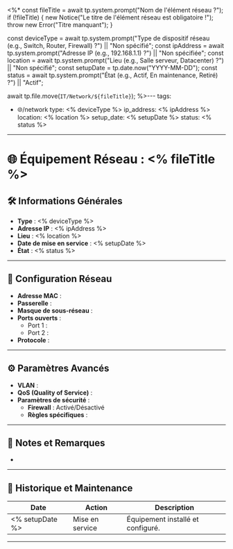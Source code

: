 <%*
const fileTitle = await tp.system.prompt("Nom de l'élément réseau ?");
if (!fileTitle) {
    new Notice("Le titre de l'élément réseau est obligatoire !");
    throw new Error("Titre manquant");
}

const deviceType = await tp.system.prompt("Type de dispositif réseau (e.g., Switch, Router, Firewall) ?") || "Non spécifié";
const ipAddress = await tp.system.prompt("Adresse IP (e.g., 192.168.1.1) ?") || "Non spécifiée";
const location = await tp.system.prompt("Lieu (e.g., Salle serveur, Datacenter) ?") || "Non spécifié";
const setupDate = tp.date.now("YYYY-MM-DD");
const status = await tp.system.prompt("État (e.g., Actif, En maintenance, Retiré) ?") || "Actif";

await tp.file.move(`IT/Network/${fileTitle}`);
%>---
tags:
- 🌐/network
type: <% deviceType %>
ip_address: <% ipAddress %>
location: <% location %>
setup_date: <% setupDate %>
status: <% status %>

---

# 🌐 Équipement Réseau : <% fileTitle %>

## 🛠️ Informations Générales

- **Type** : <% deviceType %>
- **Adresse IP** : <% ipAddress %>
- **Lieu** : <% location %>
- **Date de mise en service** : <% setupDate %>
- **État** : <% status %>

---

## 🔌 Configuration Réseau

- **Adresse MAC** : 
- **Passerelle** : 
- **Masque de sous-réseau** : 
- **Ports ouverts** :
  - Port 1 : 
  - Port 2 : 
- **Protocole** : 

---

## ⚙️ Paramètres Avancés

- **VLAN** : 
- **QoS (Quality of Service)** : 
- **Paramètres de sécurité** : 
  - **Firewall** : Activé/Désactivé
  - **Règles spécifiques** :

---

## 📑 Notes et Remarques

- 

---

## 🔄 Historique et Maintenance

| Date       | Action                     | Description                        |
|------------|----------------------------|------------------------------------|
| <% setupDate %> | Mise en service            | Équipement installé et configuré. |

---
